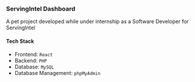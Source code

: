 ### ServingIntel Dashboard

A pet project developed while under internship as a Software Developer for ServingIntel

#### Tech Stack

- Frontend: `React`
- Backend: `PHP`
- Database: `MySQL`
- Database Management: `phpMyAdmin`
